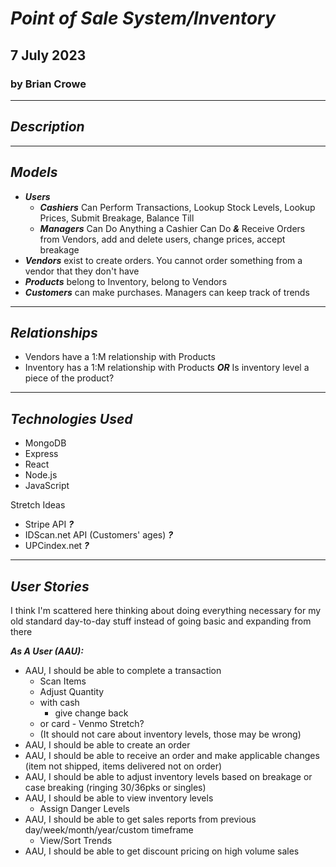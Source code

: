 # **_Point of Sale System/Inventory_**

## 7 July 2023

### by Brian Crowe

---

## **_Description_**

---

## **_Models_**

- **_Users_**
  - **_Cashiers_** Can Perform Transactions, Lookup Stock Levels, Lookup Prices, Submit Breakage, Balance Till
  - **_Managers_** Can Do Anything a Cashier Can Do **_&_** Receive Orders from Vendors, add and delete users, change prices, accept breakage
- **_Vendors_** exist to create orders. You cannot order something from a vendor that they don't have
- **_Products_** belong to Inventory, belong to Vendors
- **_Customers_** can make purchases. Managers can keep track of trends

---

## **_Relationships_**

  - Vendors have a 1:M relationship with Products
  - Inventory has a 1:M relationship with Products **_OR_** Is inventory level a piece of the product?

---

## **_Technologies Used_**

  - MongoDB
  - Express
  - React
  - Node.js
  - JavaScript

  Stretch Ideas
  - Stripe API **_?_**
  - IDScan.net API (Customers' ages) **_?_**
  - UPCindex.net **_?_**

  ---

  ## **_User Stories_**

I think I'm scattered here thinking about doing everything necessary for my old standard day-to-day stuff instead of going basic and expanding from there

**_As A User (AAU):_**

- AAU, I should be able to complete a transaction
    - Scan Items
    - Adjust Quantity
    - with cash
      - give change back
    - or card - Venmo Stretch?
    - (It should not care about inventory levels, those may be wrong)
- AAU, I should be able to create an order
- AAU, I should be able to receive an order and make applicable changes (item not shipped, items delivered not on order)
- AAU, I should be able to adjust inventory levels based on breakage or case breaking (ringing 30/36pks or singles)
- AAU, I should be able to view inventory levels
  - Assign Danger Levels
- AAU, I should be able to get sales reports from previous day/week/month/year/custom timeframe
    - View/Sort Trends
- AAU, I should be able to get discount pricing on high volume sales
